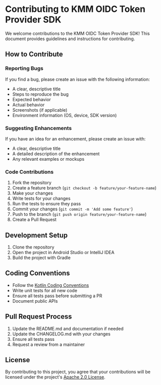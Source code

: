# Contributing to KMM OIDC Token Provider SDK

We welcome contributions to the KMM OIDC Token Provider SDK! This document provides guidelines and instructions for contributing.

## How to Contribute

### Reporting Bugs

If you find a bug, please create an issue with the following information:

- A clear, descriptive title
- Steps to reproduce the bug
- Expected behavior
- Actual behavior
- Screenshots (if applicable)
- Environment information (OS, device, SDK version)

### Suggesting Enhancements

If you have an idea for an enhancement, please create an issue with:

- A clear, descriptive title
- A detailed description of the enhancement
- Any relevant examples or mockups

### Code Contributions

1. Fork the repository
2. Create a feature branch (`git checkout -b feature/your-feature-name`)
3. Make your changes
4. Write tests for your changes
5. Run the tests to ensure they pass
6. Commit your changes (`git commit -m 'Add some feature'`)
7. Push to the branch (`git push origin feature/your-feature-name`)
8. Create a Pull Request

## Development Setup

1. Clone the repository
2. Open the project in Android Studio or IntelliJ IDEA
3. Build the project with Gradle

## Coding Conventions

- Follow the [Kotlin Coding Conventions](https://kotlinlang.org/docs/coding-conventions.html)
- Write unit tests for all new code
- Ensure all tests pass before submitting a PR
- Document public APIs

## Pull Request Process

1. Update the README.md and documentation if needed
2. Update the CHANGELOG.md with your changes
3. Ensure all tests pass
4. Request a review from a maintainer

## License

By contributing to this project, you agree that your contributions will be licensed under the project's [Apache 2.0 License](LICENSE).
